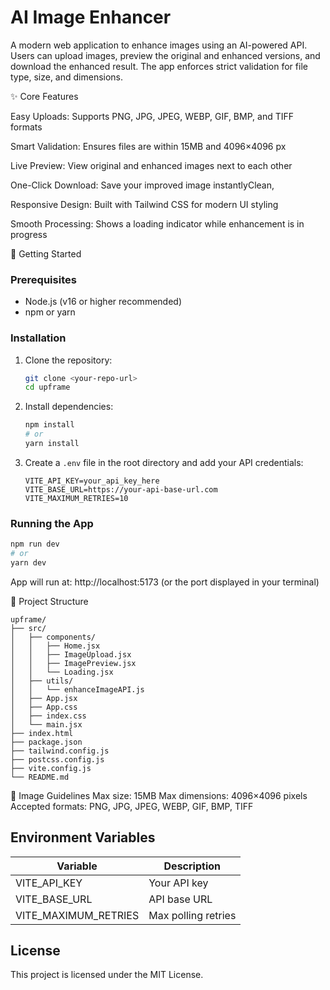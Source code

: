 # AI Image Enhancer

A modern web application to enhance images using an AI-powered API. Users can upload images, preview the original and enhanced versions, and download the enhanced result. The app enforces strict validation for file type, size, and dimensions.

✨ Core Features 

Easy Uploads: Supports PNG, JPG, JPEG, WEBP, GIF, BMP, and TIFF formats

Smart Validation: Ensures files are within 15MB and 4096×4096 px

Live Preview: View original and enhanced images next to each other

One-Click Download: Save your improved image instantlyClean, 

Responsive Design: Built with Tailwind CSS for modern UI styling

Smooth Processing: Shows a loading indicator while enhancement is in progress

🚀 Getting Started

### Prerequisites
- Node.js (v16 or higher recommended)
- npm or yarn

### Installation
1. Clone the repository:
   ```sh
   git clone <your-repo-url>
   cd upframe
   ```
2. Install dependencies:
   ```sh
   npm install
   # or
   yarn install
   ```
3. Create a `.env` file in the root directory and add your API credentials:
   ```env
   VITE_API_KEY=your_api_key_here
   VITE_BASE_URL=https://your-api-base-url.com
   VITE_MAXIMUM_RETRIES=10
   ```

### Running the App
```sh
npm run dev
# or
yarn dev
```
App will run at: http://localhost:5173 (or the port displayed in your terminal)

📂 Project Structure
```
upframe/
├── src/
│   ├── components/
│   │   ├── Home.jsx
│   │   ├── ImageUpload.jsx
│   │   ├── ImagePreview.jsx
│   │   └── Loading.jsx
│   ├── utils/
│   │   └── enhanceImageAPI.js
│   ├── App.jsx
│   ├── App.css
│   ├── index.css
│   └── main.jsx
├── index.html
├── package.json
├── tailwind.config.js
├── postcss.config.js
├── vite.config.js
└── README.md
```

📏 Image Guidelines
Max size: 15MB
Max dimensions: 4096×4096 pixels
Accepted formats: PNG, JPG, JPEG, WEBP, GIF, BMP, TIFF

## Environment Variables
| Variable              | Description                |
|-----------------------|----------------------------|
| VITE_API_KEY          | Your API key               |
| VITE_BASE_URL         | API base URL               |
| VITE_MAXIMUM_RETRIES  | Max polling retries        |

## License
This project is licensed under the MIT License.
